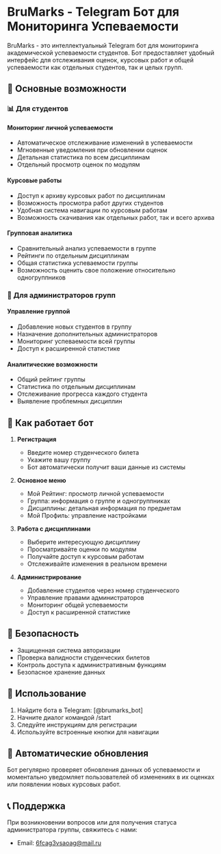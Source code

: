 # BruMarks - Telegram Бот для Мониторинга Успеваемости

BruMarks - это интеллектуальный Telegram бот для мониторинга академической успеваемости студентов. Бот предоставляет удобный интерфейс для отслеживания оценок, курсовых работ и общей успеваемости как отдельных студентов, так и целых групп.

## 🎯 Основные возможности

### 📊 Для студентов

#### Мониторинг личной успеваемости
- Автоматическое отслеживание изменений в успеваемости
- Мгновенные уведомления при обновлении оценок
- Детальная статистика по всем дисциплинам
- Отдельный просмотр оценок по модулям

#### Курсовые работы
- Доступ к архиву курсовых работ по дисциплинам
- Возможность просмотра работ других студентов
- Удобная система навигации по курсовым работам
- Возможность скачивания как отдельных работ, так и всего архива

#### Групповая аналитика
- Сравнительный анализ успеваемости в группе
- Рейтинги по отдельным дисциплинам
- Общая статистика успеваемости группы
- Возможность оценить свое положение относительно одногруппников

### 👑 Для администраторов групп

#### Управление группой
- Добавление новых студентов в группу
- Назначение дополнительных администраторов
- Мониторинг успеваемости всей группы
- Доступ к расширенной статистике

#### Аналитические возможности
- Общий рейтинг группы
- Статистика по отдельным дисциплинам
- Отслеживание прогресса каждого студента
- Выявление проблемных дисциплин

## 🤖 Как работает бот

1. **Регистрация**
   - Введите номер студенческого билета
   - Укажите вашу группу
   - Бот автоматически получит ваши данные из системы

2. **Основное меню**
   - Мой Рейтинг: просмотр личной успеваемости
   - Группа: информация о группе и одногруппниках
   - Дисциплины: детальная информация по предметам
   - Мой Профиль: управление настройками

3. **Работа с дисциплинами**
   - Выберите интересующую дисциплину
   - Просматривайте оценки по модулям
   - Получайте доступ к курсовым работам
   - Отслеживайте изменения в реальном времени

4. **Администрирование**
   - Добавление студентов через номер студенческого
   - Управление правами администраторов
   - Мониторинг общей успеваемости
   - Доступ к расширенной статистике

## 🔐 Безопасность

- Защищенная система авторизации
- Проверка валидности студенческих билетов
- Контроль доступа к административным функциям
- Безопасное хранение данных

## 📱 Использование

1. Найдите бота в Telegram: [@brumarks_bot]
2. Начните диалог командой /start
3. Следуйте инструкциям для регистрации
4. Используйте встроенные кнопки для навигации

## 🔄 Автоматические обновления

Бот регулярно проверяет обновления данных об успеваемости и моментально уведомляет пользователей об изменениях в их оценках или появлении новых курсовых работ.

## 📞 Поддержка

При возникновении вопросов или для получения статуса администратора группы, свяжитесь с нами:
- Email: 6fcag3vsaoag@mail.ru
